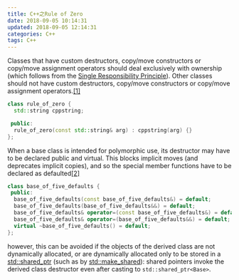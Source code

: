 ```yaml
---
title: C++之Rule of Zero
date: 2018-09-05 10:14:31
updated: 2018-09-05 12:14:31
categories: C++
tags: C++
---
```


<!-- TODO:理解Rule of Zero的真正含义 -->

Classes that have custom destructors, copy/move constructors or copy/move assignment operators should deal exclusively with ownership (which follows from the  [Single Responsibility Principle](https://en.wikipedia.org/wiki/Single_responsibility_principle "enwiki:Single responsibility principle")). Other classes should not have custom destructors, copy/move constructors or copy/move assignment operators.[[1]](https://en.cppreference.com/w/cpp/language/rule_of_three#cite_note-1)

```cpp
class rule_of_zero {
  std::string cppstring;

 public:
  rule_of_zero(const std::string& arg) : cppstring(arg) {}
};
```

When a base class is intended for polymorphic use, its destructor may have to be declared public and virtual. This blocks implicit moves (and deprecates implicit copies), and so the special member functions have to be declared as defaulted[[2]](https://en.cppreference.com/w/cpp/language/rule_of_three#cite_note-2)

```cpp
class base_of_five_defaults {
 public:
  base_of_five_defaults(const base_of_five_defaults&) = default;
  base_of_five_defaults(base_of_five_defaults&&) = default;
  base_of_five_defaults& operator=(const base_of_five_defaults&) = default;
  base_of_five_defaults& operator=(base_of_five_defaults&&) = default;
  virtual ~base_of_five_defaults() = default;
};
```

however, this can be avoided if the objects of the derived class are not dynamically allocated, or are dynamically allocated only to be stored in a  [std::shared_ptr](https://en.cppreference.com/w/cpp/memory/shared_ptr "cpp/memory/shared ptr")  (such as by  [std::make_shared](https://en.cppreference.com/w/cpp/memory/shared_ptr/make_shared "cpp/memory/shared ptr/make shared")): shared pointers invoke the derived class destructor even after casting to  `std::shared_ptr<Base>`.
